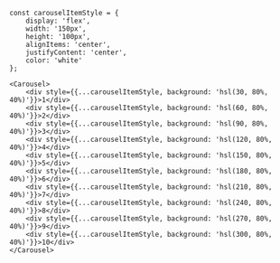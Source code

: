     const carouselItemStyle = {
        display: 'flex',
        width: '150px',
        height: '100px',
        alignItems: 'center',
        justifyContent: 'center',
        color: 'white'
    };

    <Carousel>
        <div style={{...carouselItemStyle, background: 'hsl(30, 80%, 40%)'}}>1</div>
        <div style={{...carouselItemStyle, background: 'hsl(60, 80%, 40%)'}}>2</div>
        <div style={{...carouselItemStyle, background: 'hsl(90, 80%, 40%)'}}>3</div>
        <div style={{...carouselItemStyle, background: 'hsl(120, 80%, 40%)'}}>4</div>
        <div style={{...carouselItemStyle, background: 'hsl(150, 80%, 40%)'}}>5</div>
        <div style={{...carouselItemStyle, background: 'hsl(180, 80%, 40%)'}}>6</div>
        <div style={{...carouselItemStyle, background: 'hsl(210, 80%, 40%)'}}>7</div>
        <div style={{...carouselItemStyle, background: 'hsl(240, 80%, 40%)'}}>8</div>
        <div style={{...carouselItemStyle, background: 'hsl(270, 80%, 40%)'}}>9</div>
        <div style={{...carouselItemStyle, background: 'hsl(300, 80%, 40%)'}}>10</div>
    </Carousel>
